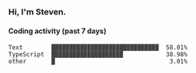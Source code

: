 ### Hi, I'm Steven.

#### Coding activity (past 7 days)
```
Text        ▓▓▓▓▓▓▓▓▓▓▓▓▓▓▓▓▓▓▓▓▓▓▓▓▓▓▓▓▓▓  58.01%
TypeScript  ▓▓▓▓▓▓▓▓▓▓▓▓▓▓▓▓▓▓▓▓            38.98%
other       ▓                                3.01%
```
